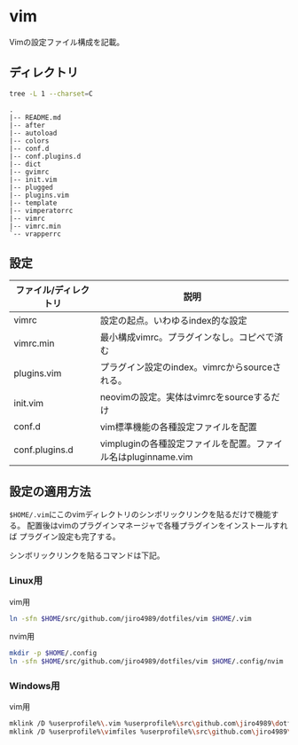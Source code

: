 # vim

Vimの設定ファイル構成を記載。

## ディレクトリ

```bash
tree -L 1 --charset=C 
```

    .
    |-- README.md
    |-- after
    |-- autoload
    |-- colors
    |-- conf.d
    |-- conf.plugins.d
    |-- dict
    |-- gvimrc
    |-- init.vim
    |-- plugged
    |-- plugins.vim
    |-- template
    |-- vimperatorrc
    |-- vimrc
    |-- vimrc.min
    `-- vrapperrc

## 設定

| ファイル/ディレクトリ | 説明                                                          |
|-----------------------|---------------------------------------------------------------|
| vimrc                 | 設定の起点。いわゆるindex的な設定                             |
| vimrc.min             | 最小構成vimrc。プラグインなし。コピペで済む                   |
| plugins.vim           | プラグイン設定のindex。vimrcからsourceされる。                |
| init.vim              | neovimの設定。実体はvimrcをsourceするだけ                     |
| conf.d                | vim標準機能の各種設定ファイルを配置                           |
| conf.plugins.d        | vimpluginの各種設定ファイルを配置。ファイル名はpluginname.vim |

## 設定の適用方法

`$HOME/.vim`にこのvimディレクトリのシンボリックリンクを貼るだけで機能する。
配置後はvimのプラグインマネージャで各種プラグインをインストールすれば
プラグイン設定も完了する。

シンボリックリンクを貼るコマンドは下記。

### Linux用

vim用

```bash
ln -sfn $HOME/src/github.com/jiro4989/dotfiles/vim $HOME/.vim

```

nvim用

```bash
mkdir -p $HOME/.config
ln -sfn $HOME/src/github.com/jiro4989/dotfiles/vim $HOME/.config/nvim
```

### Windows用

vim用

```bash
mklink /D %userprofile%\.vim %userprofile%\src\github.com\jiro4989\dotfiles\vim
mklink /D %userprofile%\vimfiles %userprofile%\src\github.com\jiro4989\dotfiles\vim
```

